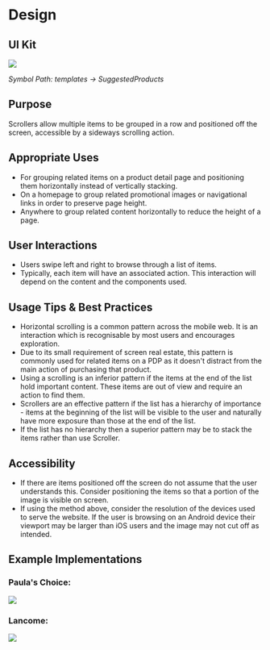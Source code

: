 # Design

## UI Kit

![](../../assets/images/components/scroller/scroller-uikit.png)

*Symbol Path: templates -> SuggestedProducts*

## Purpose

Scrollers allow multiple items to be grouped in a row and positioned off the screen, accessible by a sideways scrolling action.

## Appropriate Uses

- For grouping related items on a product detail page and positioning them horizontally instead of vertically stacking.
- On a homepage to group related promotional images or navigational links in order to preserve page height.
- Anywhere to group related content horizontally to reduce the height of a page.

## User Interactions

- Users swipe left and right to browse through a list of items.
- Typically, each item will have an associated action. This interaction will depend on the content and the components used.

## Usage Tips & Best Practices

- Horizontal scrolling is a common pattern across the mobile web. It is an interaction which is recognisable by most users and encourages exploration.
- Due to its small requirement of screen real estate, this pattern is commonly used for related items on a PDP as it doesn't distract from the main action of purchasing that product.
- Using a scrolling is an inferior pattern if the items at the end of the list hold important content. These items are out of view and require an action to find them.
- Scrollers are an effective pattern if the list has a hierarchy of importance - items at the beginning of the list will be visible to the user and naturally have more exposure than those at the end of the list.
- If the list has no hierarchy then a superior pattern may be to stack the items rather than use Scroller.

## Accessibility

- If there are items positioned off the screen do not assume that the user understands this. Consider positioning the items so that a portion of the image is visible on screen.
- If using the method above, consider the resolution of the devices used to serve the website. If the user is browsing on an Android device their viewport may be larger than iOS users and the image may not cut off as intended.

## Example Implementations

### Paula's Choice:

![](../../assets/images/components/scroller/scroller-paulas.png)

### Lancome:

![](../../assets/images/components/scroller/scroller-lancome.png)
